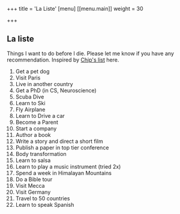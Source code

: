 +++
title = 'La Liste'
[menu]
[[menu.main]]
  weight = 30

+++

## La liste

Things I want to do before I die. Please let me know if you have any recommendation.
Inspired by [Chip's list](https://huyenchip.com/list-100/) here.

1. Get a pet dog
2. Visit Paris
3. Live in another country
4. Get a PhD (in CS, Neuroscience)
5. Scuba Dive
6. Learn to Ski
7. Fly Airplane
8. Learn to Drive a car
9. Become a Parent
10. Start a company
11. Author a book
12. Write a story and direct a short film
13. Publish a paper in top tier conference
14. Body transformation
15. Learn to salsa
16. Learn to play a music instrument (tried 2x)
17. Spend a week in Himalayan Mountains
18. Do a Bible tour
19. Visit Mecca
20. Visit Germany
21. Travel to 50 countries
22. Learn to speak Spanish
